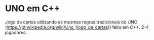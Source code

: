 # UNO em C++
Jogo de cartas utilizando as mesmas regras tradicionais do UNO (https://pt.wikipedia.org/wiki/Uno_(jogo_de_cartas)) feito em C++. 2-4 jogadores.
